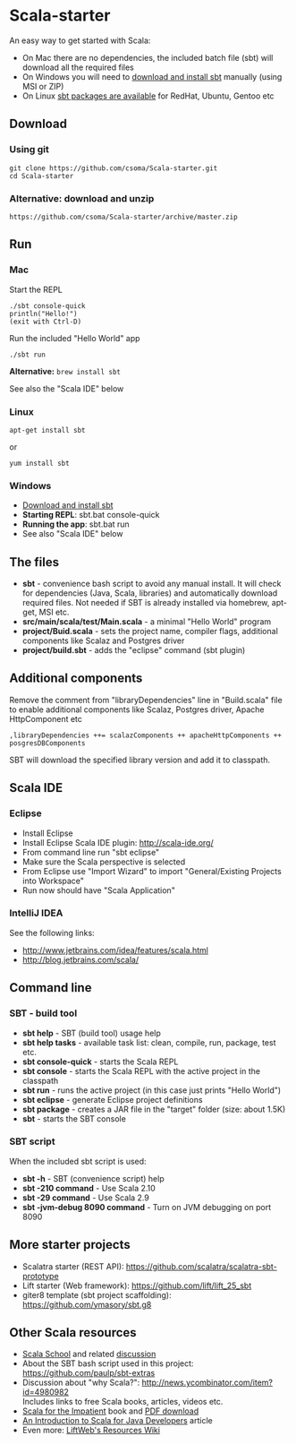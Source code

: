 Scala-starter
=============

An easy way to get started with Scala:

* On Mac there are no dependencies, the included batch file (sbt) will download all the required files
* On Windows you will need to [download and install sbt](http://www.scala-sbt.org/release/docs/Getting-Started/Setup.html#manual-installation) manually (using MSI or ZIP)
* On Linux [sbt packages are available](http://www.scala-sbt.org/release/docs/Getting-Started/Setup.html#installing-sbt) for RedHat, Ubuntu, Gentoo etc

## Download

### Using git

    git clone https://github.com/csoma/Scala-starter.git  
    cd Scala-starter

### Alternative: download and unzip

    https://github.com/csoma/Scala-starter/archive/master.zip

## Run

### Mac

Start the REPL

    ./sbt console-quick
    println("Hello!")
    (exit with Ctrl-D)

Run the included "Hello World" app

    ./sbt run

**Alternative:** `brew install sbt`

See also the "Scala IDE" below

### Linux

`apt-get install sbt`

or 

`yum install sbt`

### Windows

* [Download and install sbt](http://www.scala-sbt.org/release/docs/Getting-Started/Setup)
* **Starting REPL**: sbt.bat console-quick
* **Running the app**: sbt.bat run
* See also "Scala IDE" below

## The files

* **sbt** - convenience bash script to avoid any manual install. It will check for dependencies (Java, Scala, libraries) and automatically download required files. Not needed if SBT is already installed via homebrew, apt-get, MSI etc.
* **src/main/scala/test/Main.scala** - a minimal "Hello World" program
* **project/Buid.scala** - sets the project name, compiler flags, additional components like Scalaz and Postgres driver
* **project/build.sbt** - adds the "eclipse" command (sbt plugin)

## Additional components

Remove the comment from "libraryDependencies" line in "Build.scala" file to enable additional components like Scalaz, Postgres driver, Apache HttpComponent etc

    ,libraryDependencies ++= scalazComponents ++ apacheHttpComponents ++ posgresDBComponents

SBT will download the specified library version and add it to classpath.

## Scala IDE

### Eclipse

* Install Eclipse
* Install Eclipse Scala IDE plugin: http://scala-ide.org/
* From command line run "sbt eclipse"
* Make sure the Scala perspective is selected
* From Eclipse use "Import Wizard" to import "General/Existing Projects into Workspace"
* Run now should have "Scala Application"


### IntelliJ IDEA

See the following links:

* http://www.jetbrains.com/idea/features/scala.html
* http://blog.jetbrains.com/scala/

## Command line

### SBT - build tool

* **sbt help** - SBT (build tool) usage help
* **sbt help tasks** - available task list: clean, compile, run, package, test etc.
* **sbt console-quick** - starts the Scala REPL
* **sbt console** - starts the Scala REPL with the active project in the classpath
* **sbt run** - runs the active project (in this case just prints "Hello World")
* **sbt eclipse** - generate Eclipse project definitions
* **sbt package** - creates a JAR file in the "target" folder (size: about 1.5K)
* **sbt** - starts the SBT console

### SBT script

When the included sbt script is used:

* **sbt -h** - SBT (convenience script) help
* **sbt -210 command** - Use Scala 2.10
* **sbt -29 command** - Use Scala 2.9
* **sbt -jvm-debug 8090 command** - Turn on JVM debugging on port 8090

## More starter projects

* Scalatra starter (REST API): https://github.com/scalatra/scalatra-sbt-prototype
* Lift starter (Web framework): https://github.com/lift/lift_25_sbt
* giter8 template (sbt project scaffolding): https://github.com/ymasory/sbt.g8

## Other Scala resources

* [Scala School](http://twitter.github.io/scala_school/) and related [discussion](https://news.ycombinator.com/item?id=6236967)
* About the SBT bash script used in this project: https://github.com/paulp/sbt-extras
* Discussion about "why Scala?": http://news.ycombinator.com/item?id=4980982 <br>Includes links to free Scala books, articles, videos etc.
* [Scala for the Impatient](http://www.amazon.com/Scala-Impatient-Cay-S-Horstmann/dp/0321774094) book and [PDF download](http://typesafe.com/resources/book/scala-for-the-impatient)
* [An Introduction to Scala for Java Developers](http://www.infoq.com/articles/scala-for-java-devs) article
* Even more: [LiftWeb's Resources Wiki](https://www.assembla.com/spaces/liftweb/wiki/Resources)
